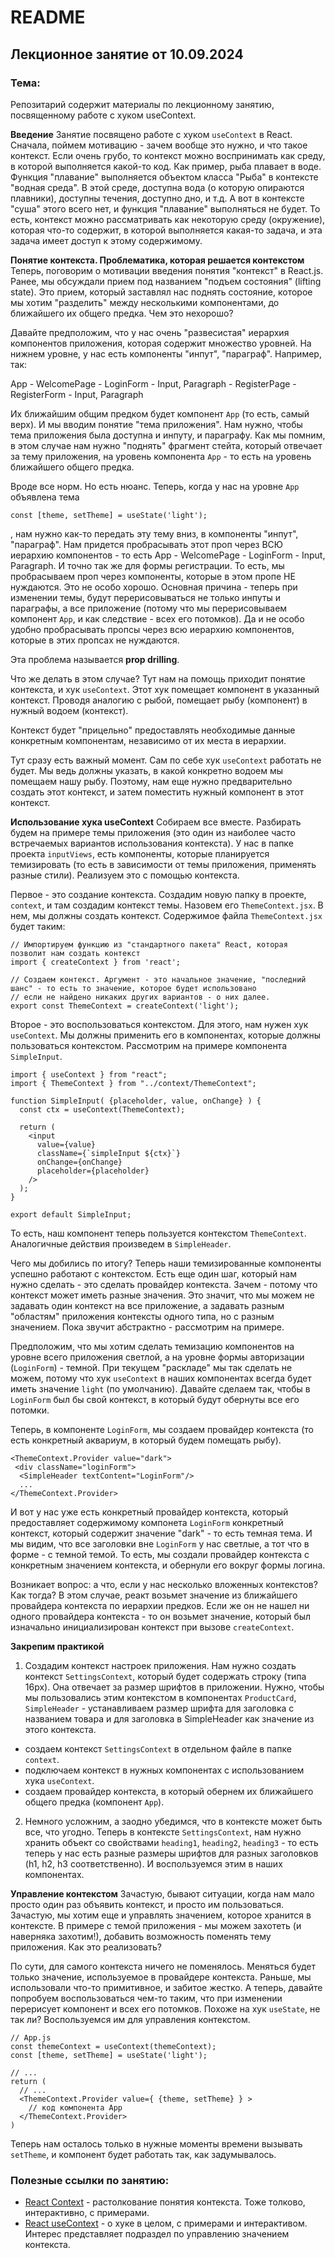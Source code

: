 # README

## Лекционное занятие от 10.09.2024

### Тема:

Репозитарий содержит материалы по лекционному занятию, посвященному работе с хуком useContext.

**Введение**
Занятие посвящено работе с хуком `useContext` в React. Сначала, поймем мотивацию - зачем вообще это нужно, и что такое контекст. Если очень грубо, то контекст можно воспринимать как среду, в которой выполняется какой-то код. Как пример, рыба плавает в воде. Функция "плавание" выполняется объектом класса "Рыба" в контексте "водная среда". В этой среде, доступна вода (о которую опираются плавники), доступны течения, доступно дно, и т.д. А вот в контексте "суша" этого всего нет, и функция "плавание" выполняться не будет. То есть, контекст можно рассматривать как некоторую среду (окружение), которая что-то содержит, в которой выполняется какая-то задача, и эта задача имеет доступ к этому содержимому.

**Понятие контекста. Проблематика, которая решается контекстом**
Теперь, поговорим о мотивации введения понятия "контекст" в React.js. Ранее, мы обсуждали прием под названием "подъем состояния" (lifting state). Это прием, который заставлял нас поднять состояние, которое мы хотим "разделить" между несколькими компонентами, до ближайшего их общего предка. Чем это нехорошо?

Давайте предположим, что у нас очень "развесистая" иерархия компонентов приложения, которая содержит множество уровней. На нижнем уровне, у нас есть компоненты "инпут", "параграф". Например, так:

App - WelcomePage - LoginForm - Input, Paragraph
    - RegisterPage - RegisterForm - Input, Paragraph

Их ближайшим общим предком будет компонент `App` (то есть, самый верх). И мы вводим понятие "тема приложения". Нам нужно, чтобы тема приложения была доступна и инпуту, и параграфу. Как мы помним, в этом случае нам нужно "поднять" фрагмент стейта, который отвечает за тему приложения, на уровень компонента `App` - то есть на уровень ближайшего общего предка.

Вроде все норм. Но есть нюанс. Теперь, когда у нас на уровне `App` объявлена тема
```
const [theme, setTheme] = useState('light');
```

, нам нужно как-то передать эту тему вниз, в компоненты "инпут", "параграф". Нам придется пробрасывать этот проп через ВСЮ иерархию компонентов - то есть App - WelcomePage - LoginForm - Input, Paragraph. И точно так же для формы регистрации. То есть, мы пробрасываем проп через компоненты, которые в этом пропе НЕ нуждаются. Это не особо хорошо. Основная причина - теперь при изменении темы, будут перерисовываться не только инпуты и параграфы, а все приложение (потому что мы перерисовываем компонент `App`, и как следствие - всех его потомков). Да и не особо удобно пробрасывать пропсы через всю иерархию компонентов, которые в этих пропсах не нуждаются.

Эта проблема называется **prop drilling**.

Что же делать в этом случае? Тут нам на помощь приходит понятие контекста, и хук `useContext`. Этот хук помещает компонент в указанный контекст. Проводя аналогию с рыбой, помещает рыбу (компонент) в нужный водоем (контекст).

Контекст будет "прицельно" предоставлять необходимые данные конкретным компонентам, независимо от их места в иерархии.

Тут сразу есть важный момент. Сам по себе хук `useContext` работать не будет. Мы ведь должны указать, в какой конкретно водоем мы помещаем нашу рыбу. Поэтому, нам еще нужно предварительно создать этот контекст, и затем поместить нужный компонент в этот контекст.

**Использование хука useContext**
Собираем все вместе. Разбирать будем на примере темы приложения (это один из наиболее часто встречаемых вариантов использования контекста). У нас в папке проекта `inputViews`, есть компоненты, которые планируется темизировать (то есть в зависимости от темы приложения, применять разные стили). Реализуем это с помощью контекста.

Первое - это создание контекста. Создадим новую папку в проекте, `context`, и там создадим контекст темы. Назовем его `ThemeContext.jsx`. В нем, мы должны создать контекст. Содержимое файла `ThemeContext.jsx` будет таким:
```
// Импортируем функцию из "стандартного пакета" React, которая позволит нам создать контекст
import { createContext } from 'react';

// Создаем контекст. Аргумент - это начальное значение, "последний шанс" - то есть то значение, которое будет использовано
// если не найдено никаких других вариантов - о них далее.
export const ThemeContext = createContext('light');
```

Второе - это воспользоваться контекстом. Для этого, нам нужен хук `useContext`. Мы должны применить его в компонентах, которые должны пользоваться контекстом. Рассмотрим на примере компонента `SimpleInput`.

```
import { useContext } from "react";
import { ThemeContext } from "../context/ThemeContext";

function SimpleInput( {placeholder, value, onChange} ) {
  const ctx = useContext(ThemeContext);

  return (
    <input
      value={value}
      className={`simpleInput ${ctx}`}
      onChange={onChange}
      placeholder={placeholder}
    />
  );
}

export default SimpleInput;
```

То есть, наш компонент теперь пользуется контекстом `ThemeContext`. Аналогичные действия произведем в `SimpleHeader`.

Чего мы добились по итогу? Теперь наши темизированные компоненты успешно работают с контекстом. Есть еще один шаг, который нам нужно сделать - это сделать провайдер контекста. Зачем - потому что контекст может иметь разные значения. Это значит, что мы можем не задавать один контекст на все приложение, а задавать разным "областям" приложения контексты одного типа, но с разным значением. Пока звучит абстрактно - рассмотрим на примере.

Предположим, что мы хотим сделать темизацию компонентов на уровне всего приложения светлой, а на уровне формы авторизации (`LoginForm`) - темной. При текущем "раскладе" мы так сделать не можем, потому что хук `useContext` в наших компонентах всегда будет иметь значение `light` (по умолчанию). Давайте сделаем так, чтобы в `LoginForm` был бы свой контекст, в который будут обернуты все его потомки.

Теперь, в компоненте `LoginForm`, мы создаем провайдер контекста (то есть конкретный аквариум, в который будем помещать рыбу).
```
<ThemeContext.Provider value="dark">
 <div className="loginForm">
  <SimpleHeader textContent="LoginForm"/>
  ...
</ThemeContext.Provider>
```

И вот у нас уже есть конкретный провайдер контекста, который предоставляет содержимому компонета `LoginForm` конкретный контекст, который содержит значение "dark" - то есть темная тема. И мы видим, что все заголовки вне `LoginForm` у нас светлые, а тот что в форме - с темной темой. То есть, мы создали провайдер контекста с конкретным значением контекста, и обернули его вокруг формы логина.

Возникает вопрос: а что, если у нас несколько вложенных контекстов? Как тогда? В этом случае, реакт возьмет значение из ближайшего провайдера контекста по иерархии предков. Если же он не нашел ни одного провайдера контекста - то он возьмет значение, который был изначально инициализирован контекст при вызове `createContext`.

**Закрепим практикой**
1. Создадим контекст настроек приложения. Нам нужно создать контекст `SettingsContext`, который будет содержать строку (типа 16px). Она отвечает за размер шрифтов в приложении. Нужно, чтобы мы пользовались этим контекстом в компонентах `ProductCard`, `SimpleHeader` - устанавливаем размер шрифта для заголовка с названием товара и для заголовка в SimpleHeader как значение из этого контекста.
 - создаем контекст `SettingsContext` в отдельном файле в папке `context`.
 - подключаем контекст в нужных компонентах с использованием хука `useContext`.
 - создаем провайдер контекста, в который обернем их ближайшего общего предка (компонент `App`).

2. Немного усложним, а заодно убедимся, что в контексте может быть все, что угодно. Теперь в контексте `SettingsContext`, нам нужно хранить объект со свойствами `heading1`, `heading2`, `heading3` - то есть теперь у нас есть разные размеры шрифтов для разных заголовков (h1, h2, h3 соответственно). И воспользуемся этим в наших компонентах.

**Управление контекстом**
Зачастую, бывают ситуации, когда нам мало просто один раз объявить контекст, и просто им пользоваться. Зачастую, мы хотим еще и управлять значением, которое хранится в контексте. В примере с темой приложения - мы можем захотеть (и наверняка захотим!), добавить возможность поменять тему приложения. Как это реализовать?

По сути, для самого контекста ничего не поменялось. Меняться будет только значение, используемое в провайдере контекста. Раньше, мы использовали что-то примитивное, и забитое жестко. А теперь, давайте попробуем воспользоваться чем-то таким, что при изменении перерисует компонент и всех его потомков. Похоже на хук `useState`, не так ли? Воспользуемся им для управления контекстом.

```
// App.js
const themeContext = useContext(themeContext);
const [theme, setTheme] = useState('light');

// ...
return (
  // ...
  <ThemeContext.Provider value={ {theme, setTheme} } >
    // код компонента App
  </ThemeContext.Provider>
)
```

Теперь нам осталось только в нужные моменты времени вызывать `setTheme`, и компонент будет работать так, как задумывалось.

### Полезные ссылки по занятию:
 - [React Context](https://react.dev/learn/passing-data-deeply-with-context) - растолкование понятия контекста. Тоже толково, интерактивно, с примерами.
 - [React useContext](https://react.dev/reference/react/useContext) - о хуке в целом, с примерами и интерактивом. Интерес представляет подраздел по управлению значением контекста.